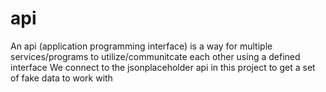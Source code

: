 # api
An api (application programming interface) is a way for multiple services/programs to utilize/communitcate each other using a defined interface
We connect to the jsonplaceholder api in this project to get a set of fake data to work with
